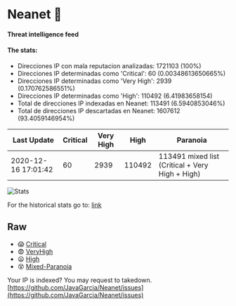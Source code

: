 # Neanet :hocho:
#### Threat intelligence feed
#### The stats:

- Direcciones IP con mala reputacion analizadas: 1721103 (100%)
- Direcciones IP determinadas como 'Critical':  60 (0.00348613650665%)
- Direcciones IP determinadas como 'Very High':  2939 (0.170762586551%)
- Direcciones IP determinadas como 'High':  110492 (6.41983658154)
- Total de direcciones IP indexadas en Neanet:  113491 (6.5940853046%)
- Total de direcciones IP descartadas en Neanet:  1607612 (93.4059146954%)

| Last Update | Critical | Very High | High | Paranoia |
| --- | --- | --- | --- | --- |
| 2020-12-16 17:01:42 | 60 | 2939 | 110492 | 113491 mixed list (Critical + Very High + High)|

![Stats](https://docs.google.com/spreadsheets/d/e/2PACX-1vSnaNMIXVabIpDJjufMlzH7poXnshF3mgd8Is1g9ytUEzVsP5my4Trn8f-xkoLLQ38xpL3HtmUexLo6/pubchart?oid=501124687&format=image)

For the historical stats go to: [link](/stats.csv)
## Raw
- :scream: [Critical](https://raw.githubusercontent.com/JavaGarcia/Neanet/master/blacklists/neanet_critical.txt)
- :fearful: [VeryHigh](https://raw.githubusercontent.com/JavaGarcia/Neanet/master/blacklists/neanet_veryHigh.txtt)
- :frowning: [High](https://raw.githubusercontent.com/JavaGarcia/Neanet/master/blacklists/neanet_high.txt)
- :dizzy_face: [Mixed-Paranoia](https://raw.githubusercontent.com/JavaGarcia/Neanet/master/blacklists/neanet_all.txt)


Your IP is indexed? You may request to takedown. [https://github.com/JavaGarcia/Neanet/issues](https://github.com/JavaGarcia/Neanet/issues)







































































































































































































































































































































































































































































































































































































































































































































































































































































































































































































































































































































































































































































































































































































































































































































































































































































































































































































































































































































































































































































































































































































































































































































































































































































































































































































































































































































































































































































































































